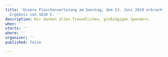 ```yaml
---
title: 'Unsere Flaschenverlosung am Sonntag, dem 23. Juni 2019 erbrachte das stolze
  Ergebnis von 1820 €. '
description: Wir danken allen freundlichen, großzügigen Spendern.
when: ''
starts: ''
where: ''
organizer: ''
published: false

---
```

